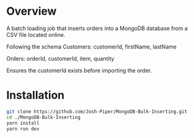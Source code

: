 # Overview

A batch loading job that inserts orders into a MongoDB database from a CSV file located online.

Following the schema
Customers:
customerId, firstName, lastName

Orders:
orderId, customerId, item, quantity

Ensures the customerId exists before importing the order.

# Installation

```bash
git clone https://github.com/Josh-Piper/MongoDB-Bulk-Inserting.git
cd ./MongoDB-Bulk-Inserting
yarn install
yarn run dev
```
